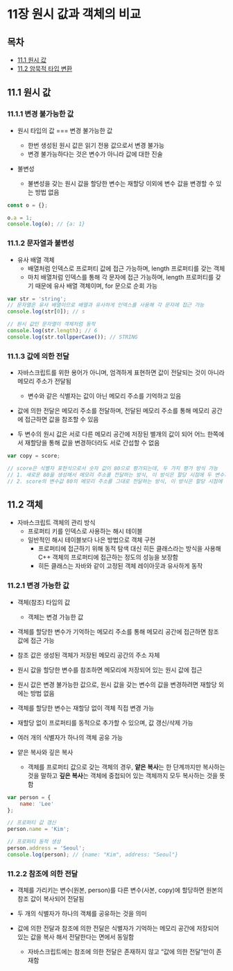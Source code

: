 # 11장 원시 값과 객체의 비교


## 목차

- [11.1 원시 값](#11.1)
- [11.2 암묵적 타입 변환](#11.2)


## 11.1 원시 값<a name="11.1"></a>

### 11.1.1 변경 불가능한 값

- 원시 타입의 값 === 변경 불가능한 값
	- 한번 생성된 원시 값은 읽기 전용 값으로서 변경 불가능
	- 변경 불가능하다는 것은 변수가 아니라 값에 대한 진술

- 불변성
	- 불변성을 갖는 원시 값을 할당한 변수는 재할당 이외에 변수 값을 변경할 수 있는 방법 없음

```js
const o = {};

o.a = 1;
console.log(o); // {a: 1}
```

### 11.1.2 문자열과 불변성

- 유사 배열 객체
	- 배열처럼 인덱스로 프로퍼티 값에 접근 가능하며, length 프로퍼티를 갖는 객체
	- 마치 배열처럼 인덱스를 통해 각 문자에 접근 가능하며, length 프로퍼티를 갖기 때문에 유사 배열 객체이며, for 문으로 순회 가능

```js
var str = 'string';
// 문자열은 유사 배열이므로 배열과 유사하게 인덱스를 사용해 각 문자에 접근 가능
console.log(str[0]); // s

// 원시 값인 문자열이 객체처럼 동작
console.log(str.length); // 6 
console.log(str.tollpperCase()); // STRING
```

### 11.1.3 값에 의한 전달

- 자바스크립트를 위한 용어가 아니며, 엄격하게 표현하면 값이 전달되는 것이 아니라 메모리 주소가 전달됨
	- 변수와 같은 식별자는 값이 아닌 메모리 주소를 기억하고 있음

- 값에 의한 전달은 메모리 주소를 전달하며, 전달된 메모리 주소를 통해 메모리 공간에 접근하면 값을 참조할 수 있음

- 두 변수의 원시 값은 서로 다른 메모리 공간에 저장된 별개의 값이 되어 어느 한쪽에서 재할당을 통해 값을 변경하더라도 서로 간섭할 수 없음

```js
var copy = score;

// score은 식별자 표현식으로서 숫자 값이 80으로 평가되는데, 두 가지 평가 방식 가능
// 1. 새로운 80을 생성해서 메모리 주소를 전달하는 방식, 이 방식은 할당 시점에 두 변수가 기억하는 메모리 주소가 다름
// 2. score의 변수값 80의 메모리 주소를 그대로 전달하는 방식, 이 방식은 할당 시점에 두 변수가 기억하는 메모리 주소가 같음
```


## 11.2 객체<a name="11.2"></a>

- 자바스크립트 객체의 관리 방식
	- 프로퍼티 키를 인덱스로 사용하는 해시 테이블
	- 일반적인 해시 테이블보다 나은 방법으로 객체 구현
		- 프로퍼티에 접근하기 위해 동적 탐색 대신 히든 클래스라는 방식을 사용해 C++ 객체의 프로퍼티에 접근하는 정도의 성능을 보장함
		- 히든 클래스는 자바와 같이 고정된 객체 레이아웃과 유사하게 동작

### 11.2.1 변경 가능한 값

- 객체(참조) 타입의 값
	- 객체는 변경 가능한 값
	
- 객체를 할당한 변수가 기억하는 메모리 주소를 통해 메모리 공간에 접근하면 참조 값에 접근 가능

- 참조 값은 생성된 객체가 저장된 메모리 공간의 주소 자체

- 원시 값을 할당한 변수를 참조하면 메모리에 저장되어 있는 원시 값에 접근

- 원시 값은 변경 불가능한 값으로, 원시 값을 갖는 변수의 값을 변경하려면 재할당 외
에는 방법 없음

- 객체를 할당한 변수는 재할당 없이 객체 직접 변경 가능

- 재할당 없이 프로퍼티를 동적으로 추가할 수 있으며, 값 갱신/삭제 가능

- 여러 개의 식별자가 하나의 객체 공유 가능

- 얕은 복사와 깊은 복사
	- 객체를 프로퍼티 값으로 갖는 객체의 경우, **얕은 복사**는 한 단계까지만 복사하는 것을 말하고 **깊은 복사**는 객체에 중첩되어 있는 객체까지 모두 복사하는 것을 뜻함

```js
var person = {
	name: 'Lee' 
};

// 프로퍼티 값 갱신
person.name = 'Kim'; 

// 프로퍼티 동적 생성
person.address = 'Seoul';
console.log(person); // {name: "Kim", address: "Seoul"}
```

### 11.2.2 참조에 의한 전달

- 객체를 가리키는 변수(원본, person)를 다른 변수(사본, copy)에 할당하면 원본의 참조 값이 복사되어 전달됨

- 두 개의 식별자가 하나의 객체를 공유하는 것을 의미

- 값에 의한 전달과 참조에 의한 전달은 식별자가 기억하는 메모리 공간에 저장되어 있는 값을 복사 해서 전달한다는 면에서 동일함
	- 자바스크립트에는 참조에 의한 전달은 존재하지 않고 “값에 의한 전달”만이 존재함
